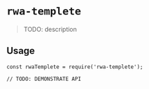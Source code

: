 # `rwa-templete`

> TODO: description

## Usage

```
const rwaTemplete = require('rwa-templete');

// TODO: DEMONSTRATE API
```
